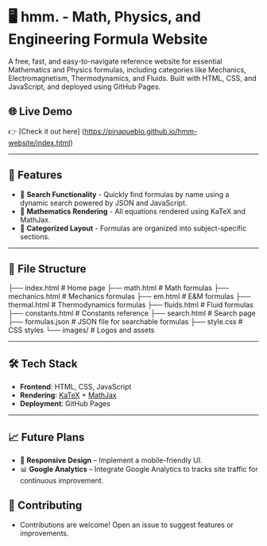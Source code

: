 # 🖥️ hmm. - Math, Physics, and Engineering Formula Website

A free, fast, and easy-to-navigate reference website for essential Mathematics and Physics formulas, including categories like Mechanics, Electromagnetism, Thermodynamics, and Fluids. Built with HTML, CSS, and JavaScript, and deployed using GitHub Pages.

## 🌐 Live Demo
👉 [Check it out here] (https://pinapueblo.github.io/hmm-website/index.html)

---

## 📶 Features

- 🔎 **Search Functionality** - Quickly find formulas by name using a dynamic search powered by JSON and JavaScript.
- 🧮 **Mathematics Rendering** -  All equations rendered using KaTeX and MathJax.
- 🧠 **Categorized Layout** - Formulas are organized into subject-specific sections.

---

## 📂 File Structure
├── index.html # Home page
├── math.html # Math formulas
├── mechanics.html # Mechanics formulas
├── em.html # E&M formulas
├── thermal.html # Thermodynamics formulas
├── fluids.html # Fluid formulas
├── constants.html # Constants reference
├── search.html # Search page
├── formulas.json # JSON file for searchable formulas
├── style.css # CSS styles
└── images/ # Logos and assets

---

## 🛠️ Tech Stack

- **Frontend**: HTML, CSS, JavaScript
- **Rendering**: [KaTeX](https://katex.org/) + [MathJax](https://www.mathjax.org/)
- **Deployment**: GitHub Pages

---

## 📈 Future Plans
- 📱 **Responsive Design** – Implement a mobile-friendly UI.
- 📊 **Google Analytics** – Integrate Google Analytics to tracks site traffic for continuous improvement.

## 🤝 Contributing
- Contributions are welcome! Open an issue to suggest features or improvements.
